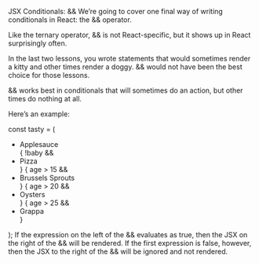 JSX Conditionals: &&
We’re going to cover one final way of writing conditionals in React: the && operator.

Like the ternary operator, && is not React-specific, but it shows up in React surprisingly often.

In the last two lessons, you wrote statements that would sometimes render a kitty and other times render a doggy. && would not have been the best choice for those lessons.

&& works best in conditionals that will sometimes do an action, but other times do nothing at all.

Here’s an example:

const tasty = (
  <ul>
    <li>Applesauce</li>
    { !baby && <li>Pizza</li> }
    { age > 15 && <li>Brussels Sprouts</li> }
    { age > 20 && <li>Oysters</li> }
    { age > 25 && <li>Grappa</li> }
  </ul>
);
If the expression on the left of the && evaluates as true, then the JSX on the right of the && will be rendered. If the first expression is false, however, then the JSX to the right of the && will be ignored and not rendered.
